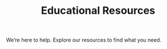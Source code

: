 ﻿---
layout: layouts/page.njk
title: "Educational Resources"
navtitle: Resources
hero: /images/posts/resources.jpg
---
We’re here to help. Explore our resources to find what you need.